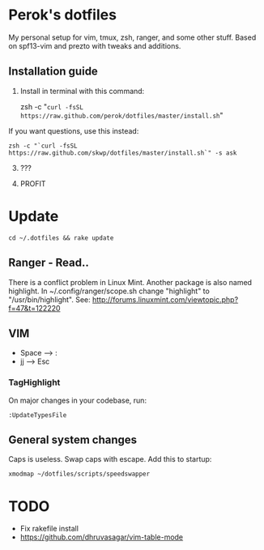 # Perok's dotfiles

My personal setup for vim, tmux, zsh, ranger, and some other stuff.
Based on spf13-vim and prezto with tweaks and additions.

Installation guide
-----------------

1. Install in terminal with this command:

    zsh -c "`curl -fsSL https://raw.github.com/perok/dotfiles/master/install.sh`"

If you want questions, use this instead:

    zsh -c "`curl -fsSL https://raw.github.com/skwp/dotfiles/master/install.sh`" -s ask

3. ???

4. PROFIT

# Update

    cd ~/.dotfiles && rake update

## Ranger - Read..

There is a conflict problem in Linux Mint.
Another package is also named highlight.
In ~/.config/ranger/scope.sh change "highlight" to "/usr/bin/highlight".
See: http://forums.linuxmint.com/viewtopic.php?f=47&t=122220

## VIM

* Space --> :
* jj --> Esc

### TagHighlight

On major changes in your codebase, run:

    :UpdateTypesFile

## General system changes

Caps is useless. Swap caps with escape. Add this to startup:

    xmodmap ~/dotfiles/scripts/speedswapper

# TODO

* Fix rakefile install
* https://github.com/dhruvasagar/vim-table-mode

